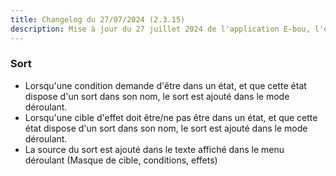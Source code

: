 ```yaml
---
title: Changelog du 27/07/2024 (2.3.15)
description: Mise à jour du 27 juillet 2024 de l'application E-bou, l'encyclopédie DOFUS la plus complète sur Discord.
---
```

### **__Sort__**
- Lorsqu'une condition demande d'être dans un état, et que cette état dispose d'un sort dans son nom, le sort est ajouté dans le mode déroulant.
- Lorsqu'une cible d'effet doit être/ne pas être dans un état, et que cette état dispose d'un sort dans son nom, le sort est ajouté dans le mode déroulant.
- La source du sort est ajouté dans le texte affiché dans le menu déroulant (Masque de cible, conditions, effets)